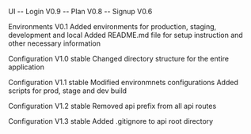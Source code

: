UI 
-- Login V0.9
-- Plan V0.8
-- Signup V0.6

Environments V0.1 
	Added environments for production, staging, development and local
	Added README.md file for setup instruction and other necessary information

Configuration V1.0 stable
	Changed directory structure for the entire application

Configuration V1.1 stable
	Modified environmnets configurations
	Added scripts for prod, stage and dev build

Configuration V1.2 stable
	Removed api prefix from all api routes

Configuration V1.3 stable
	Added .gitignore to api root directory
